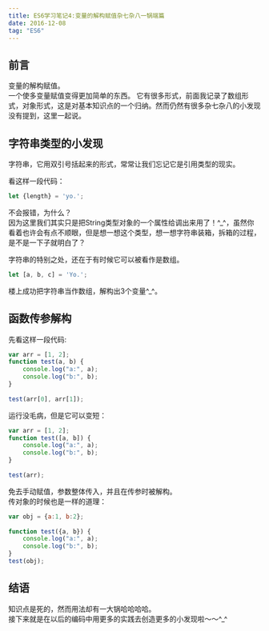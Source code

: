 ```yaml
---
title: ES6学习笔记4:变量的解构赋值杂七杂八一锅端篇
date: 2016-12-08
tag: "ES6"
---
```

## 前言
变量的解构赋值。    
一个使多变量赋值变得更加简单的东西。 
它有很多形式，前面我记录了数组形式，对象形式，这是对基本知识点的一个归纳。然而仍然有很多杂七杂八的小发现没有提到，这里一起说。     

## 字符串类型的小发现   
字符串，它用双引号括起来的形式，常常让我们忘记它是引用类型的现实。    
    
看这样一段代码：    
    
```js
let {length} = 'yo.';
```

不会报错，为什么？     
因为这里我们其实只是把String类型对象的一个属性给调出来用了！^_^，虽然你看着也许会有点不顺眼，但是想一想这个类型，想一想字符串装箱，拆箱的过程，是不是一下子就明白了？      
   
字符串的特别之处，还在于有时候它可以被看作是数组。    
<!-- more --> 
    
```js
let [a, b, c] = 'Yo.';
```

楼上成功把字符串当作数组，解构出3个变量^_^。     
    
## 函数传参解构    
先看这样一段代码:    
   
```js
var arr = [1, 2];
function test(a, b) {
    console.log("a:", a);
    console.log("b:", b);
}    
    
test(arr[0], arr[1]);
```
   
运行没毛病，但是它可以变短：    
   
```js
var arr = [1, 2];
function test([a, b]) {
    console.log("a:", a);
    console.log("b:", b);
}    
    
test(arr);
```
    
免去手动赋值，参数整体传入，并且在传参时被解构。  
传对象的时候也是一样的道理：    
    
```js
var obj = {a:1, b:2};    
    
function test({a, b}) {
    console.log("a:", a);
    console.log("b:", b);
}   
test(obj);
```
    
## 结语
知识点是死的，然而用法却有一大锅哈哈哈哈。    
接下来就是在以后的编码中用更多的实践去创造更多的小发现啦～～^_^


    



    



